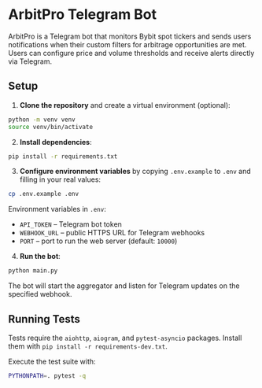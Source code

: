 # ArbitPro Telegram Bot

ArbitPro is a Telegram bot that monitors Bybit spot tickers and sends users notifications when their custom filters for arbitrage opportunities are met. Users can configure price and volume thresholds and receive alerts directly via Telegram.

## Setup

1. **Clone the repository** and create a virtual environment (optional):

```bash
python -m venv venv
source venv/bin/activate
```

2. **Install dependencies**:

```bash
pip install -r requirements.txt
```

3. **Configure environment variables** by copying `.env.example` to `.env` and
   filling in your real values:

```bash
cp .env.example .env
```

Environment variables in `.env`:

- `API_TOKEN` – Telegram bot token
- `WEBHOOK_URL` – public HTTPS URL for Telegram webhooks
- `PORT` – port to run the web server (default: `10000`)

4. **Run the bot**:

```bash
python main.py
```

The bot will start the aggregator and listen for Telegram updates on the specified webhook.

## Running Tests

Tests require the `aiohttp`, `aiogram`, and `pytest-asyncio` packages. Install them with `pip install -r requirements-dev.txt`.

Execute the test suite with:

```bash
PYTHONPATH=. pytest -q
```

